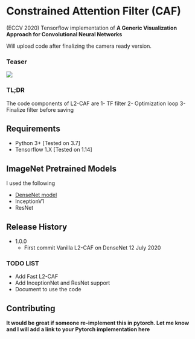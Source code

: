 # Constrained Attention Filter (CAF)
(ECCV 2020) Tensorflow implementation of **A Generic Visualization Approach for Convolutional Neural Networks**

Will upload code after finalizing the camera ready version.

### Teaser
![](https://github.com/ahmdtaha/constrained_attention_filter/blob/master/gif/l2_caf.gif)

### TL;DR
The code components of L2-CAF are
1- TF filter
2- Optimization loop
3- Finalize filter before saving

## Requirements

* Python 3+ [Tested on 3.7]
* Tensorflow 1.X [Tested on 1.14]

## ImageNet Pretrained Models
I used the following
* [DenseNet model](https://github.com/pudae/tensorflow-densenet)
* InceptionV1
* ResNet



## Release History
* 1.0.0
    * First commit Vanilla L2-CAF on DenseNet 12 July 2020
    
### TODO LIST
* Add Fast L2-CAF
* Add InceptionNet and ResNet support
* Document to use the code


## Contributing
**It would be great if someone re-implement this in pytorch. Let me know and I will add a link to your Pytorch implementation here**
